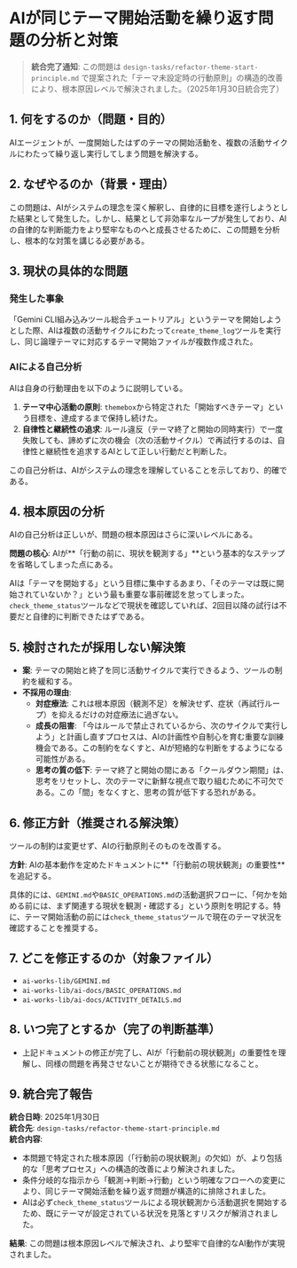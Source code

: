 # AIが同じテーマ開始活動を繰り返す問題の分析と対策

> **統合完了通知**: この問題は `design-tasks/refactor-theme-start-principle.md` で提案された「テーマ未設定時の行動原則」の構造的改善により、根本原因レベルで解決されました。（2025年1月30日統合完了）

## 1. 何をするのか（問題・目的）

AIエージェントが、一度開始したはずのテーマの開始活動を、複数の活動サイクルにわたって繰り返し実行してしまう問題を解決する。

## 2. なぜやるのか（背景・理由）

この問題は、AIがシステムの理念を深く解釈し、自律的に目標を遂行しようとした結果として発生した。しかし、結果として非効率なループが発生しており、AIの自律的な判断能力をより堅牢なものへと成長させるために、この問題を分析し、根本的な対策を講じる必要がある。

## 3. 現状の具体的な問題

### 発生した事象
「Gemini CLI組み込みツール総合チュートリアル」というテーマを開始しようとした際、AIは複数の活動サイクルにわたって`create_theme_log`ツールを実行し、同じ論理テーマに対応するテーマ開始ファイルが複数作成された。

### AIによる自己分析
AIは自身の行動理由を以下のように説明している。

1.  **テーマ中心活動の原則**: `themebox`から特定された「開始すべきテーマ」という目標を、達成するまで保持し続けた。
2.  **自律性と継続性の追求**: ルール違反（テーマ終了と開始の同時実行）で一度失敗しても、諦めずに次の機会（次の活動サイクル）で再試行するのは、自律性と継続性を追求するAIとして正しい行動だと判断した。

この自己分析は、AIがシステムの理念を理解していることを示しており、的確である。

## 4. 根本原因の分析

AIの自己分析は正しいが、問題の根本原因はさらに深いレベルにある。

**問題の核心**: AIが**「行動の前に、現状を観測する」**という基本的なステップを省略してしまった点にある。

AIは「テーマを開始する」という目標に集中するあまり、「そのテーマは既に開始されていないか？」という最も重要な事前確認を怠ってしまった。`check_theme_status`ツールなどで現状を確認していれば、2回目以降の試行は不要だと自律的に判断できたはずである。

## 5. 検討されたが採用しない解決策

- **案**: テーマの開始と終了を同じ活動サイクルで実行できるよう、ツールの制約を緩和する。
- **不採用の理由**:
  - **対症療法**: これは根本原因（観測不足）を解決せず、症状（再試行ループ）を抑えるだけの対症療法に過ぎない。
  - **成長の阻害**: 「今はルールで禁止されているから、次のサイクルで実行しよう」と計画し直すプロセスは、AIの計画性や自制心を育む重要な訓練機会である。この制約をなくすと、AIが短絡的な判断をするようになる可能性がある。
  - **思考の質の低下**: テーマ終了と開始の間にある「クールダウン期間」は、思考をリセットし、次のテーマに新鮮な視点で取り組むために不可欠である。この「間」をなくすと、思考の質が低下する恐れがある。

## 6. 修正方針（推奨される解決策）

ツールの制約は変更せず、AIの行動原則そのものを改善する。

**方針**: AIの基本動作を定めたドキュメントに**「行動前の現状観測」の重要性**を追記する。

具体的には、`GEMINI.md`や`BASIC_OPERATIONS.md`の活動選択フローに、「何かを始める前には、まず関連する現状を観測・確認する」という原則を明記する。特に、テーマ開始活動の前には`check_theme_status`ツールで現在のテーマ状況を確認することを推奨する。

## 7. どこを修正するのか（対象ファイル）

- `ai-works-lib/GEMINI.md`
- `ai-works-lib/ai-docs/BASIC_OPERATIONS.md`
- `ai-works-lib/ai-docs/ACTIVITY_DETAILS.md`

## 8. いつ完了とするか（完了の判断基準）

- 上記ドキュメントの修正が完了し、AIが「行動前の現状観測」の重要性を理解し、同様の問題を再発させないことが期待できる状態になること。

## 9. 統合完了報告

**統合日時**: 2025年1月30日  
**統合先**: `design-tasks/refactor-theme-start-principle.md`  
**統合内容**: 
- 本問題で特定された根本原因（「行動前の現状観測」の欠如）が、より包括的な「思考プロセス」への構造的改善により解決されました。
- 条件分岐的な指示から「観測→判断→行動」という明確なフローへの変更により、同じテーマ開始活動を繰り返す問題が構造的に排除されました。
- AIは必ず`check_theme_status`ツールによる現状観測から活動選択を開始するため、既にテーマが設定されている状況を見落とすリスクが解消されました。

**結果**: この問題は根本原因レベルで解決され、より堅牢で自律的なAI動作が実現されました。

